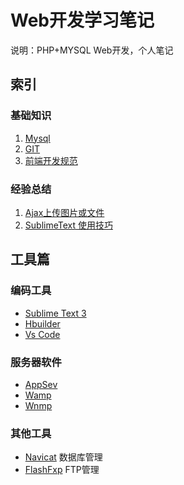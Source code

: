 # Web开发学习笔记
说明：PHP+MYSQL Web开发，个人笔记

## 索引
### 基础知识
1. [Mysql](MySql.md)
2. [GIT](GIT.md)
3. [前端开发规范](FrontendStandard.md)

### 经验总结
1. [Ajax上传图片或文件](AjaxUpload.md)
2. [SublimeText 使用技巧](SublimeText.md)

## 工具篇
### 编码工具
* [Sublime Text 3](http://www.sublimetext.com/3)
* [Hbuilder](http://www.dcloud.io/)
* [Vs Code](https://code.visualstudio.com/)

### 服务器软件
* [AppSev](https://www.appservnetwork.com/)
* [Wamp](http://www.wampserver.com/)
* [Wnmp](http://wnmp.com.cn/)

### 其他工具
* [Navicat](http://www.navicat.com/) 数据库管理
* [FlashFxp](http://www.flashfxp.com) FTP管理
